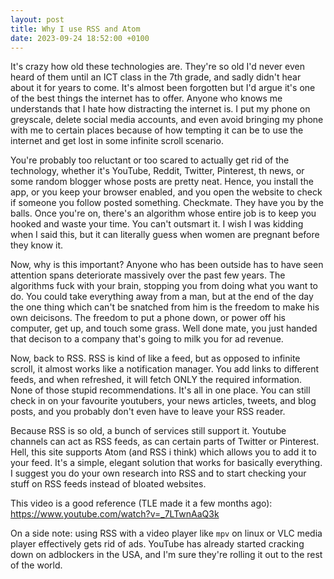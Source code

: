 ```yaml
---
layout: post
title: Why I use RSS and Atom
date: 2023-09-24 18:52:00 +0100
---
```


It's crazy how old these technologies are. They're so old I'd never even heard of them until an ICT class in the 7th grade, and sadly didn't hear about it for years to come. It's almost been forgotten but I'd argue it's one of the best things the internet has to offer. Anyone who knows me understands that I hate how distracting the internet is. I put my phone on greyscale, delete social media accounts, and even avoid bringing my phone with me to certain places because of how tempting it can be to use the internet and get lost in some infinite scroll scenario. 

You're probably too reluctant or too scared to actually get rid of the technology, whether it's YouTube, Reddit, Twitter, Pinterest, th news, or some random blogger whose posts are pretty neat. Hence, you install the app, or you keep your browser enabled, and you open the website to check if someone you follow posted something. Checkmate. They have you by the balls. Once you're on, there's an algorithm whose entire job is to keep you hooked and waste your time. You can't outsmart it. I wish I was kidding when I said this, but it can literally guess when women are pregnant before they know it.

Now, why is this important? Anyone who has been outside has to have seen attention spans deteriorate massively over the past few years. The algorithms fuck with your brain, stopping you from doing what you want to do. You could take everything away from a man, but at the end of the day the one thing which can't be snatched from him is the freedom to make his own deicisons. The freedom to put a phone down, or power off his computer, get up, and touch some grass. Well done mate, you just handed that decison to a company that's going to milk you for ad revenue. 

Now, back to RSS. RSS is kind of like a feed, but as opposed to infinite scroll, it almost works like a notification manager. You add links to different feeds, and when refreshed, it will fetch ONLY the required information. None of those stupid recommendations. It's all in one place. You can still check in on your favourite youtubers, your news articles, tweets, and blog posts, and you probably don't even have to leave your RSS reader. 

Because RSS is so old, a bunch of services still support it. Youtube channels can act as RSS feeds, as can certain parts of Twitter or Pinterest. Hell, this site supports Atom (and RSS i think) which allows you to add it to your feed. It's a simple, elegant solution that works for basically everything. I suggest you do your own research into RSS and to start checking your stuff on RSS feeds instead of bloated websites.

This video is a good reference (TLE made it a few months ago):
https://www.youtube.com/watch?v=_7LTwnAaQ3k

On a side note: using RSS with a video player like `mpv` on linux or VLC media player effectively gets rid of ads. YouTube has already started cracking down on adblockers in the USA, and I'm sure they're rolling it out to the rest of the world. 
